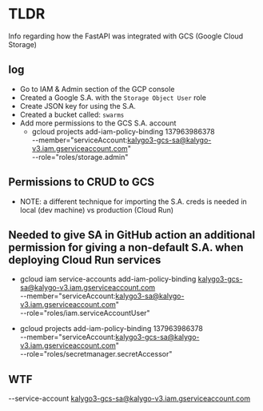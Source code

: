 # TLDR

Info regarding how the FastAPI was integrated with GCS (Google Cloud Storage)

## log

- Go to IAM & Admin section of the GCP console
- Created a Google S.A. with the `Storage Object User` role
- Create JSON key for using the S.A.
- Created a bucket called: `swarms`
- Add more permissions to the GCS S.A. account
  - gcloud projects add-iam-policy-binding 137963986378 \
    --member="serviceAccount:kalygo3-gcs-sa@kalygo-v3.iam.gserviceaccount.com" \
    --role="roles/storage.admin"

## Permissions to CRUD to GCS

- NOTE: a different technique for importing the S.A. creds is needed in local (dev machine) vs production (Cloud Run)


## Needed to give SA in GitHub action an additional permission for giving a non-default S.A. when deploying Cloud Run services

- gcloud iam service-accounts add-iam-policy-binding kalygo3-gcs-sa@kalygo-v3.iam.gserviceaccount.com \
  --member="serviceAccount:kalygo3-sa@kalygo-v3.iam.gserviceaccount.com" \
  --role="roles/iam.serviceAccountUser"

- gcloud projects add-iam-policy-binding 137963986378 \
  --member="serviceAccount:kalygo3-gcs-sa@kalygo-v3.iam.gserviceaccount.com" \
  --role="roles/secretmanager.secretAccessor"

## WTF

--service-account kalygo3-gcs-sa@kalygo-v3.iam.gserviceaccount.com